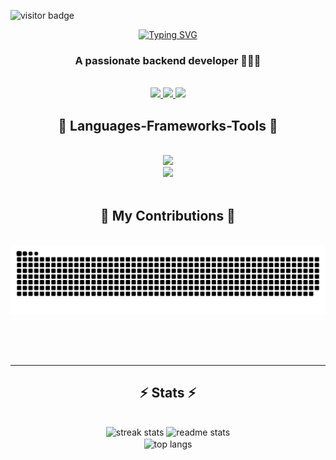 ![visitor badge](https://visitor-badge.laobi.icu/badge?page_id=merlovelace&left_color=pink&right_color=%23F94877) 

<p align="center">
<a href="https://git.io/typing-svg"><img src="https://readme-typing-svg.herokuapp.com?font=Righteous&pause=1000&color=554D53&multiline=true&width=435&lines=If%2C+at+first%2C+you+do+not+succeed%2C+call+it+version+1.0." alt="Typing SVG" /></a>
</p>

<h3 align="center">A passionate backend developer 👩🏻‍💻</h3>

<br/>

<div align="center"> 
  <a href="mailto:yollcumerve@gmail.com">
    <img src="https://img.shields.io/badge/Gmail-333333?style=for-the-badge&logo=gmail&logoColor=red" />
  </a>
  <a href="https://www.linkedin.com/in/merve-yolcu-546470243/" target="_blank">
    <img src="https://img.shields.io/badge/LinkedIn-0077B5?style=for-the-badge&logo=linkedin&logoColor=white" target="_blank" />
  </a>
 <!-- <a href="https://salesp07.github.io" target="_blank">
     <img src="https://img.shields.io/badge/Portfolio-FF5722?style=for-the-badge&logo=todoist&logoColor=white" target="_blank" /> 
  </a> -->
   <a href="https://medium.com/@merpassenger" target="_blank">
    <img src="https://img.shields.io/badge/Medium-333333?style=for-the-badge&logo=medium&logoColor=white" target="_blank" />
  </a>
</div>

<h2 align="center">🥂 Languages-Frameworks-Tools 🥂</h2>
<br/>
<div align="center">
    <img src="https://skillicons.dev/icons?i=nodejs,github,golang,javascript,typescript,express,nest,mongodb" /><br>
    <img src="https://skillicons.dev/icons?i=postgresql,mysql,git" />
</div>

</br>

<div align="center">
  <h2>🐍 My Contributions 🐍</h2>
  <br>
  <img alt="snake eating my contributions" src="https://raw.githubusercontent.com/salesp07/salesp07/output/github-contribution-grid-snake.svg" />
  
  <br/><br/><br/>
</div>

<hr/>

<h2 align="center">⚡ Stats ⚡</h2>
<br>
<div align=center>
  <img width=390 src="https://streak-stats.demolab.com/?user=merlovelace&count_private=true&theme=react&border_radius=10" alt="streak stats"/>
  <img width=390 src="https://github-readme-stats-salesp07.vercel.app/api?username=merlovelace&count_private=true&show_icons=true&theme=react&rank_icon=github&border_radius=10" alt="readme stats" />
  <br/>
  <img width=325 align="center" src="https://github-readme-stats-salesp07.vercel.app/api/top-langs/?username=salesp07&hide=HTML&langs_count=8&layout=compact&theme=react&border_radius=10&size_weight=0.5&count_weight=0.5&exclude_repo=github-readme-stats" alt="top langs" />
</div>


